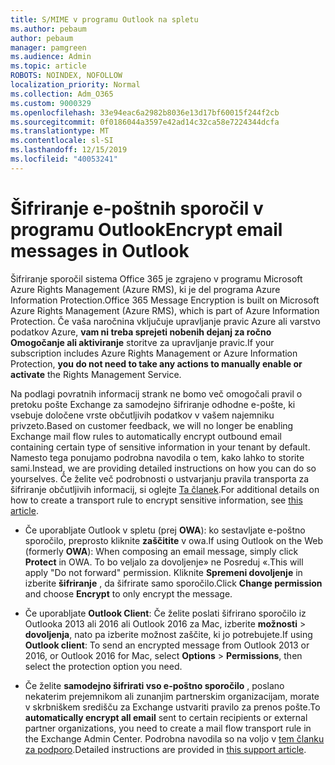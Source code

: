 ```yaml
---
title: S/MIME v programu Outlook na spletu
ms.author: pebaum
author: pebaum
manager: pamgreen
ms.audience: Admin
ms.topic: article
ROBOTS: NOINDEX, NOFOLLOW
localization_priority: Normal
ms.collection: Adm_O365
ms.custom: 9000329
ms.openlocfilehash: 33e94eac6a2982b8036e13d17bf60015f244f2cb
ms.sourcegitcommit: 0f0186044a3597e42ad14c32ca58e7224344dcfa
ms.translationtype: MT
ms.contentlocale: sl-SI
ms.lasthandoff: 12/15/2019
ms.locfileid: "40053241"
---
```

# <a name="encrypt-email-messages-in-outlook"></a><span data-ttu-id="ed9d7-102">Šifriranje e-poštnih sporočil v programu Outlook</span><span class="sxs-lookup"><span data-stu-id="ed9d7-102">Encrypt email messages in Outlook</span></span>

<span data-ttu-id="ed9d7-103">Šifriranje sporočil sistema Office 365 je zgrajeno v programu Microsoft Azure Rights Management (Azure RMS), ki je del programa Azure Information Protection.</span><span class="sxs-lookup"><span data-stu-id="ed9d7-103">Office 365 Message Encryption is built on Microsoft Azure Rights Management (Azure RMS), which is part of Azure Information Protection.</span></span> <span data-ttu-id="ed9d7-104">Če vaša naročnina vključuje upravljanje pravic Azure ali varstvo podatkov Azure, **vam ni treba sprejeti nobenih dejanj za ročno Omogočanje ali aktiviranje** storitve za upravljanje pravic.</span><span class="sxs-lookup"><span data-stu-id="ed9d7-104">If your subscription includes Azure Rights Management or Azure Information Protection, **you do not need to take any actions to manually enable or activate** the Rights Management Service.</span></span>

<span data-ttu-id="ed9d7-105">Na podlagi povratnih informacij strank ne bomo več omogočali pravil o pretoku pošte Exchange za samodejno šifriranje odhodne e-pošte, ki vsebuje določene vrste občutljivih podatkov v vašem najemniku privzeto.</span><span class="sxs-lookup"><span data-stu-id="ed9d7-105">Based on customer feedback, we will no longer be enabling Exchange mail flow rules to automatically encrypt outbound email containing certain type of sensitive information in your tenant by default.</span></span> <span data-ttu-id="ed9d7-106">Namesto tega ponujamo podrobna navodila o tem, kako lahko to storite sami.</span><span class="sxs-lookup"><span data-stu-id="ed9d7-106">Instead, we are providing detailed instructions on how you can do so yourselves.</span></span> <span data-ttu-id="ed9d7-107">Če želite več podrobnosti o ustvarjanju pravila transporta za šifriranje občutljivih informacij, si oglejte [Ta članek](https://aka.ms/OmeEtr).</span><span class="sxs-lookup"><span data-stu-id="ed9d7-107">For additional details on how to create a transport rule to encrypt sensitive information, see [this article](https://aka.ms/OmeEtr).</span></span>

- <span data-ttu-id="ed9d7-108">Če uporabljate Outlook v spletu (prej **OWA**): ko sestavljate e-poštno sporočilo, preprosto kliknite **zaščitite** v owa.</span><span class="sxs-lookup"><span data-stu-id="ed9d7-108">If using Outlook on the Web (formerly **OWA**): When composing an email message, simply click **Protect** in OWA.</span></span> <span data-ttu-id="ed9d7-109">To bo veljalo za dovoljenje» ne Posreduj «.</span><span class="sxs-lookup"><span data-stu-id="ed9d7-109">This will apply "Do not forward" permission.</span></span> <span data-ttu-id="ed9d7-110">Kliknite **Spremeni dovoljenje** in izberite **šifriranje** , da šifrirate samo sporočilo.</span><span class="sxs-lookup"><span data-stu-id="ed9d7-110">Click **Change permission** and choose **Encrypt** to only encrypt the message.</span></span>

- <span data-ttu-id="ed9d7-111">Če uporabljate **Outlook Client**: Če želite poslati šifrirano sporočilo iz Outlooka 2013 ali 2016 ali Outlook 2016 za Mac, izberite **možnosti** > **dovoljenja**, nato pa izberite možnost zaščite, ki jo potrebujete.</span><span class="sxs-lookup"><span data-stu-id="ed9d7-111">If using **Outlook client**: To send an encrypted message from Outlook 2013 or 2016, or Outlook 2016 for Mac, select **Options** > **Permissions**, then select the protection option you need.</span></span>

- <span data-ttu-id="ed9d7-112">Če želite **samodejno šifrirati vso e-poštno sporočilo** , poslano nekaterim prejemnikom ali zunanjim partnerskim organizacijam, morate v skrbniškem središču za Exchange ustvariti pravilo za prenos pošte.</span><span class="sxs-lookup"><span data-stu-id="ed9d7-112">To **automatically encrypt all email** sent to certain recipients or external partner organizations, you need to create a mail flow transport rule in the Exchange Admin Center.</span></span> <span data-ttu-id="ed9d7-113">Podrobna navodila so na voljo v [tem članku za podporo](https://docs.microsoft.com/office365/securitycompliance/define-mail-flow-rules-to-encrypt-email#create-a-mail-flow-rule-to-encrypt-email-messages-with-the-new-ome-capabilities).</span><span class="sxs-lookup"><span data-stu-id="ed9d7-113">Detailed instructions are provided in [this support article](https://docs.microsoft.com/office365/securitycompliance/define-mail-flow-rules-to-encrypt-email#create-a-mail-flow-rule-to-encrypt-email-messages-with-the-new-ome-capabilities).</span></span>

